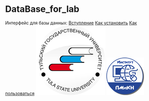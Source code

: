 # DataBase_for_lab
Интерфейс для базы данных:
[Вступление]()
[Как установить]()
[Как пользоваться]()
![alt text](https://github.com/Kosuri-crypto/DataBase_for_lab/blob/main/Assets/Sprites/tsu-logo.png)
![alt text](https://github.com/Kosuri-crypto/DataBase_for_lab/blob/main/Assets/Sprites/cyber-logo.png)
